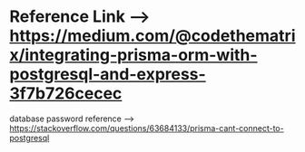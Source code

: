 # Reference Link --> https://medium.com/@codethematrix/integrating-prisma-orm-with-postgresql-and-express-3f7b726cecec

database password reference --> https://stackoverflow.com/questions/63684133/prisma-cant-connect-to-postgresql
